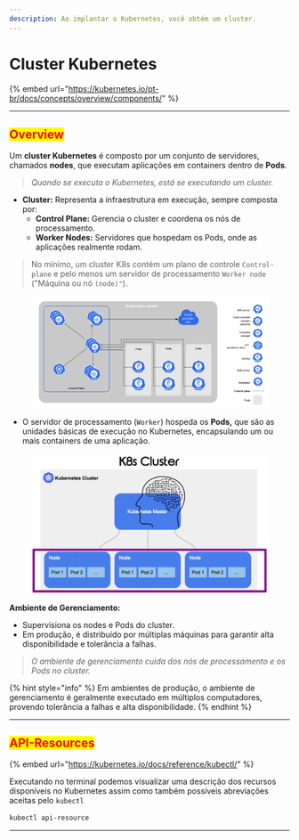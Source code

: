 ```yaml
---
description: Ao implantar o Kubernetes, você obtém um cluster.
---
```


# Cluster Kubernetes

{% embed url="https://kubernetes.io/pt-br/docs/concepts/overview/components/" %}

***

## <mark style="color:red;">Overview</mark>

Um **cluster Kubernetes** é composto por um conjunto de servidores, chamados **nodes**, que executam aplicações em containers dentro de **Pods**.

> _Quando se executa o Kubernetes, está se executando um cluster._&#x20;

* **Cluster:** Representa a infraestrutura em execução, sempre composta por:
  * **Control Plane:** Gerencia o cluster e coordena os nós de processamento.
  * **Worker Nodes:** Servidores que hospedam os Pods, onde as aplicações realmente rodam.

> No mínimo, um cluster K8s contém um plano de controle `Control-plane` e pelo menos um servidor de processamento `Worker node` ("Máquina ou nó `(node)"`).

<figure><img src="../.gitbook/assets/image (170).png" alt=""><figcaption></figcaption></figure>

* O servidor de processamento (`Worker`) hospeda os **Pods,** que são as unidades básicas de execução no Kubernetes, encapsulando um ou mais containers de uma aplicação.

<figure><img src="../.gitbook/assets/image (178).png" alt=""><figcaption></figcaption></figure>

**Ambiente de Gerenciamento:**

* Supervisiona os nodes e Pods do cluster.
* Em produção, é distribuído por múltiplas máquinas para garantir alta disponibilidade e tolerância a falhas.

> _O ambiente de gerenciamento cuida dos nós de processamento e os Pods no cluster._&#x20;

{% hint style="info" %}
Em ambientes de produção, o ambiente de gerenciamento é geralmente executado em múltiplos computadores, provendo tolerância a falhas e alta disponibilidade.
{% endhint %}

***

## <mark style="color:red;">API-Resources</mark>

{% embed url="https://kubernetes.io/docs/reference/kubectl/" %}

Executando no terminal podemos visualizar uma descrição dos recursos disponíveis no Kubernetes assim como também possíveis abreviações aceitas pelo `kubectl`

```bash
kubectl api-resource
```

***

